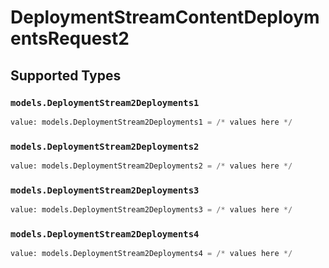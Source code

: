 # DeploymentStreamContentDeploymentsRequest2


## Supported Types

### `models.DeploymentStream2Deployments1`

```python
value: models.DeploymentStream2Deployments1 = /* values here */
```

### `models.DeploymentStream2Deployments2`

```python
value: models.DeploymentStream2Deployments2 = /* values here */
```

### `models.DeploymentStream2Deployments3`

```python
value: models.DeploymentStream2Deployments3 = /* values here */
```

### `models.DeploymentStream2Deployments4`

```python
value: models.DeploymentStream2Deployments4 = /* values here */
```

